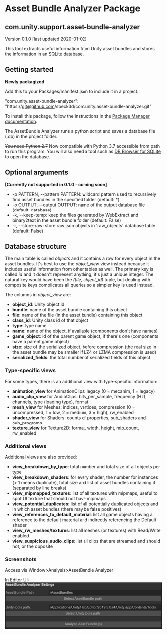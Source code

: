 # Asset Bundle Analyzer Package
## com.unity.support.asset-bundle-analyzer
Version 0.1.0 [last updated 2020-01-02]
 
This tool extracts useful information from Unity asset bundles and stores the information in an SQLite database.

## Getting started

__Newly packagized__

Add this to your Packages/manifest.json to include it in a project:

"com.unity.asset-bundle-analyzer": "https://git@github.com/sbeck3d/com.unity.asset-bundle-analyzer.git"

To install this package, follow the instructions in the [Package Manager documentation](https://docs.unity3d.com/Manual/upm-ui.html).

The AssetBundle Analyzer runs a python script and saves a database file (.db) in the project folder.

~~You need Python 2.7~~ Now compatible with Python 3.7 accessible from path to run this program. You will also need a tool such as [DB Browser for SQLite](https://sqlitebrowser.org/) to open the database.

## Optional arguments 
__[Currently not supported in 0.1.0 - coming soon]__

* -p PATTERN, --pattern PATTERN: wildcard pattern used to recursively find asset bundles in the specified folder (default: *)
*  -o OUTPUT, --output OUTPUT: name of the output database file (default: database)
*  -k, --keep-temp: keep the files generated by WebExtract and binary2text in the asset bundle folder (default: False)
*  -r, --store-raw: store raw json objects in 'raw_objects' database table (default: False)

## Database structure

The main table is called *objects* and it contains a row for every object in the asset bundles. It's best to use the *object_view* view instead because it includes useful information from other tables as well. The primary key is called *id* and it doesn't represent anything, it's just a unique integer. The natural key would have been the *(file, object_id)* tuple, but dealing with composite keys complicates all queries so a simpler key is used instead.

The columns in *object_view* are:
* **object_id**: Unity object id
* **bundle**: name of the asset bundle containing this object
* **file**: name of the file (in the asset bundle) containing this object
* **class_id**: Unity class id of that object
* **type**: type name
* **name**: name of the object, if available (components don't have names)
* **game_object**: id of the parent game object, if there's one (components have a parent game object)
* **size**: size of the serialized object, before compression (the real size in the asset bundle may be smaller if LZ4 or LZMA compression is used)
* **serialized_fields**: the total number of serialized fields of this object

### Type-specific views

For some types, there is an additional view with type-specific information:
* **animation_view** for AnimationClips: legacy (0 = mecanim, 1 = legacy)
* **audio_clip_view** for AudioClips: bits_per_sample, frequency (Hz), channels, type (loading type), format
* **mesh_view** for Meshes: indices, vertices, compression (0 = uncompressed, 1 = low, 2 = medium, 3 = high), rw_enabled
* **shader_view** for Shaders: counts of properties, sub_shaders and sub_programs
* **texture_view** for Texture2D: format, width, height, mip_count, rw_enabled

### Additional views

Additional views are also provided:
* **view_breakdown_by_type**: total number and total size of all objects per type
* **view_breakdown_shaders**: for every shader, the number for instances (> 1 means duplicate), total size and list of asset bundles containing it (separated by line breaks)
* **view_mipmapped_textures**: list of all textures with mipmaps, useful to spot UI texture that should not have mipmaps
* **view_potential_duplicates**: list of all potentially duplicated objects and in which asset bundles (there may be false positives)
* **view_references_to_default_material**: list all game objects having a reference to the default material and indirectly referencing the Default shader
* **view_rw_meshes/textures**: list all meshes (or textures) with Read/Write enabled
* **view_suspicious_audio_clips**: list all clips that are streamed and should not, or the opposite

### Screenshots

Access via Window>Analysis>AssetBundle Analyzer  

In Editor UI:  
![alt text](AssetBundleAnalyzerUI.png "Asset bundle analyzer menu")

